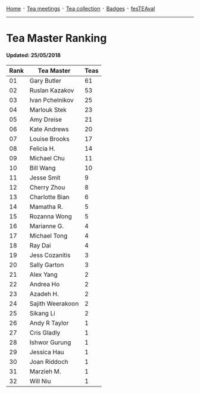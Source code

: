[Home](./README.md) ᛫ [Tea meetings](./MEETINGS.md) ᛫ [Tea collection](./COLLECTION.md) ᛫ [Badges](./BADGES.md) ᛫ [fesTEAval](./FESTEAVAL.md)

-----

# Tea Master Ranking
#### Updated: 25/05/2018

| Rank | Tea Master         | Teas |
|------|--------------------|------|
| 01   | Gary Butler        | 61   |
| 02   | Ruslan Kazakov     | 53   |
| 03   | Ivan Pchelnikov    | 25   |
| 04   | Marlouk Stek       | 23   |
| 05   | Amy Dreise         | 21   |
| 06   | Kate Andrews       | 20   |
| 07   | Louise Brooks      | 17   |
| 08   | Felicia H.         | 14   |
| 09   | Michael Chu        | 11   |
| 10   | Bill Wang          | 10   |
| 11   | Jesse Smit         | 9    |
| 12   | Cherry Zhou        | 8    |
| 13   | Charlotte Bian     | 6    |
| 14   | Mamatha R.         | 5    |
| 15   | Rozanna Wong       | 5    |
| 16   | Marianne G.        | 4    |
| 17   | Michael Tong       | 4    |
| 18   | Ray Dai            | 4    |
| 19   | Jess Cozanitis     | 3    |
| 20   | Sally Garton       | 3    |
| 21   | Alex Yang          | 2    |
| 22   | Andrea Ho          | 2    |
| 23   | Azadeh H.          | 2    |
| 24   | Sajith Weerakoon   | 2    |
| 25   | Sikang Li          | 2    |
| 26   | Andy R Taylor      | 1    |
| 27   | Cris Gladly        | 1    |
| 28   | Ishwor Gurung      | 1    |
| 29   | Jessica Hau        | 1    |
| 30   | Joan Riddoch       | 1    |
| 31   | Marzieh M.         | 1    |
| 32   | Will Niu           | 1    |
